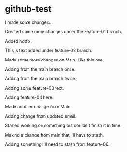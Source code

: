 # github-test

I made some changes...

Created some more changes under the Feature-01 branch.

Added hotfix.

This is text added under feature-02 branch.

Made some more changes on Main. Like this one.

Adding from the main branch once.

Adding from the main branch twice.

Adding some feature-03 text.

Adding feature-04 here.

Made another change from Main.

Adding change from updated email.

Started working on something but couldn't finish it in time.

Making a change from main that I'll have to stash.

Adding something I'll need to stash from feature-06.